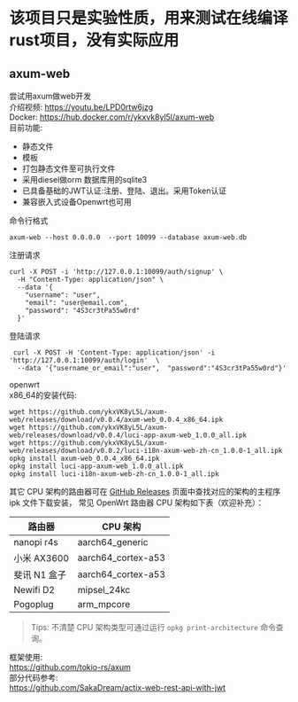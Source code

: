 # 该项目只是实验性质，用来测试在线编译rust项目，没有实际应用    
## axum-web
尝试用axum做web开发    
介绍视频: https://youtu.be/LPD0rtw6jzg  
Docker: https://hub.docker.com/r/ykxvk8yl5l/axum-web   
目前功能:  
* 静态文件  
* 模板  
* 打包静态文件至可执行文件  
* 采用diesel做orm 数据库用的sqlite3  
* 已具备基础的JWT认证:注册、登陆、退出。采用Token认证  
* 兼容嵌入式设备Openwrt也可用


命令行格式   
```
axum-web --host 0.0.0.0  --port 10099 --database axum-web.db
```
注册请求
```
curl -X POST -i 'http://127.0.0.1:10099/auth/signup' \
  -H "Content-Type: application/json" \
  --data '{
    "username": "user",
    "email": "user@email.com",
    "password": "4S3cr3tPa55w0rd"
  }'
```

登陆请求
```
 curl -X POST -H 'Content-Type: application/json' -i 'http://127.0.0.1:10099/auth/login'  \
  --data '{"username_or_email":"user",  "password":"4S3cr3tPa55w0rd"}'
```

openwrt   
x86_64的安装代码:   
```
wget https://github.com/ykxVK8yL5L/axum-web/releases/download/v0.0.4/axum-web_0.0.4_x86_64.ipk
wget https://github.com/ykxVK8yL5L/axum-web/releases/download/v0.0.4/luci-app-axum-web_1.0.0_all.ipk
wget https://github.com/ykxVK8yL5L/axum-web/releases/download/v0.0.2/luci-i18n-axum-web-zh-cn_1.0.0-1_all.ipk
opkg install axum-web_0.0.4_x86_64.ipk
opkg install luci-app-axum-web_1.0.0_all.ipk
opkg install luci-i18n-axum-web-zh-cn_1.0.0-1_all.ipk
```

其它 CPU 架构的路由器可在 [GitHub Releases](https://github.com/ykxVK8yL5L/axum-web/releases) 页面中查找对应的架构的主程序 ipk 文件下载安装， 常见
OpenWrt 路由器 CPU 架构如下表（欢迎补充）：

|      路由器     |        CPU 架构       |
|----------------|----------------------|
| nanopi r4s     | aarch64_generic      |
| 小米 AX3600     | aarch64_cortex-a53  |
| 斐讯 N1 盒子    | aarch64_cortex-a53   |
| Newifi D2      | mipsel_24kc          |
| Pogoplug       | arm_mpcore           |

> Tips: 不清楚 CPU 架构类型可通过运行 `opkg print-architecture` 命令查询。




框架使用:    
https://github.com/tokio-rs/axum     
部分代码参考:   
https://github.com/SakaDream/actix-web-rest-api-with-jwt   
